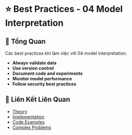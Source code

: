 # ⭐ Best Practices - 04 Model Interpretation

## 🎯 Tổng Quan

Các best practices khi làm việc với 04 model interpretation.

- **Always validate data**
- **Use version control**
- **Document code and experiments**
- **Monitor model performance**
- **Follow security best practices**

## 🔗 Liên Kết Liên Quan

- [Theory](./THEORY_04_model_interpretation.md)
- [Implementation](./IMPLEMENTATION_04_model_interpretation.md)
- [Code Examples](./CODE_EXAMPLES_04_model_interpretation.md)
- [Complex Problems](./COMPLEX_PROBLEMS.md)
